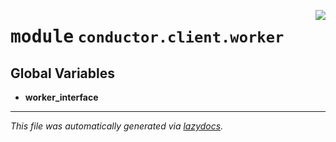 <!-- markdownlint-disable -->

<a href="../src/conductor/client/worker/__init__.py"><img align="right" style="float:right;" src="https://img.shields.io/badge/-source-cccccc?style=flat-square"></a>

# <kbd>module</kbd> `conductor.client.worker`




**Global Variables**
---------------
- **worker_interface**




---

_This file was automatically generated via [lazydocs](https://github.com/ml-tooling/lazydocs)._
